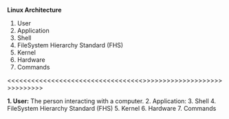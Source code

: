 **Linux Architecture**
1. User
2. Application
3. Shell
4. FileSystem Hierarchy Standard (FHS)
5. Kernel
6. Hardware
7. Commands
   
<<<<<<<<<<<<<<<<<<<<<<<<<<<<<<<<<<>>>>>>>>>>>>>>>>>>>>>>>>>>>>>

**1. User:** The person interacting with a computer.
2. Application: 
3. Shell
4. FileSystem Hierarchy Standard (FHS)
5. Kernel
6. Hardware
7. Commands

